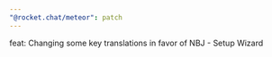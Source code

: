 ```yaml
---
"@rocket.chat/meteor": patch
---
```


feat: Changing some key translations in favor of NBJ - Setup Wizard

